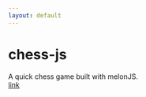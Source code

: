 ```yaml
---
layout: default
---
```


# [](#header-1)chess-js

A quick chess game built with melonJS.  
[link](https://davidjheberle.github.io/chess-js/)
